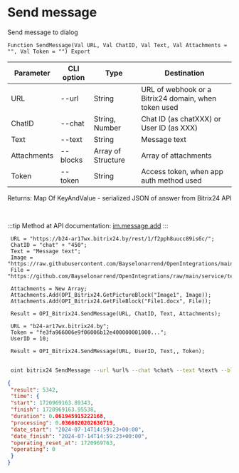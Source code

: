 ﻿---
sidebar_position: 1
---

# Send message
 Send message to dialog



`Function SendMessage(Val URL, Val ChatID, Val Text, Val Attachments = "", Val Token = "") Export`

 | Parameter | CLI option | Type | Destination |
 |-|-|-|-|
 | URL | --url | String | URL of webhook or a Bitrix24 domain, when token used |
 | ChatID | --chat | String, Number | Chat ID (as chatXXX) or User ID (as XXX) |
 | Text | --text | String | Message text |
 | Attachments | --blocks | Array of Structure | Array of attachments |
 | Token | --token | String | Access token, when app auth method used |

 
 Returns: Map Of KeyAndValue - serialized JSON of answer from Bitrix24 API

<br/>

:::tip
Method at API documentation: [im.message.add](https://dev.1c-bitrix.ru/learning/course/?COURSE_ID=93&LESSON_ID=12115)
:::
<br/>


```bsl title="Code example"
 URL = "https://b24-ar17wx.bitrix24.by/rest/1/f2pph8uucc89is6c/";
 ChatID = "chat" + "450";
 Text = "Message text";
 Image = "https://raw.githubusercontent.com/Bayselonarrend/OpenIntegrations/main/service/test_data/picture.jpg";
 File = "https://github.com/Bayselonarrend/OpenIntegrations/raw/main/service/test_data/document.docx";
 
 Attachments = New Array;
 Attachments.Add(OPI_Bitrix24.GetPictureBlock("Image1", Image));
 Attachments.Add(OPI_Bitrix24.GetFileBlock("File1.docx", File));
 
 Result = OPI_Bitrix24.SendMessage(URL, ChatID, Text, Attachments);
 
 URL = "b24-ar17wx.bitrix24.by";
 Token = "fe3fa966006e9f06006b12e400000001000...";
 UserID = 10;
 
 Result = OPI_Bitrix24.SendMessage(URL, UserID, Text,, Token);
```
	


```sh title="CLI command example"
 
 oint bitrix24 SendMessage --url %url% --chat %chat% --text %text% --blocks %blocks% --token %token%

```

```json title="Result"
{
 "result": 5342,
 "time": {
 "start": 1720969163.89343,
 "finish": 1720969163.95538,
 "duration": 0.061945915222168,
 "processing": 0.0366020202636719,
 "date_start": "2024-07-14T14:59:23+00:00",
 "date_finish": "2024-07-14T14:59:23+00:00",
 "operating_reset_at": 1720969763,
 "operating": 0
 }
}
```
